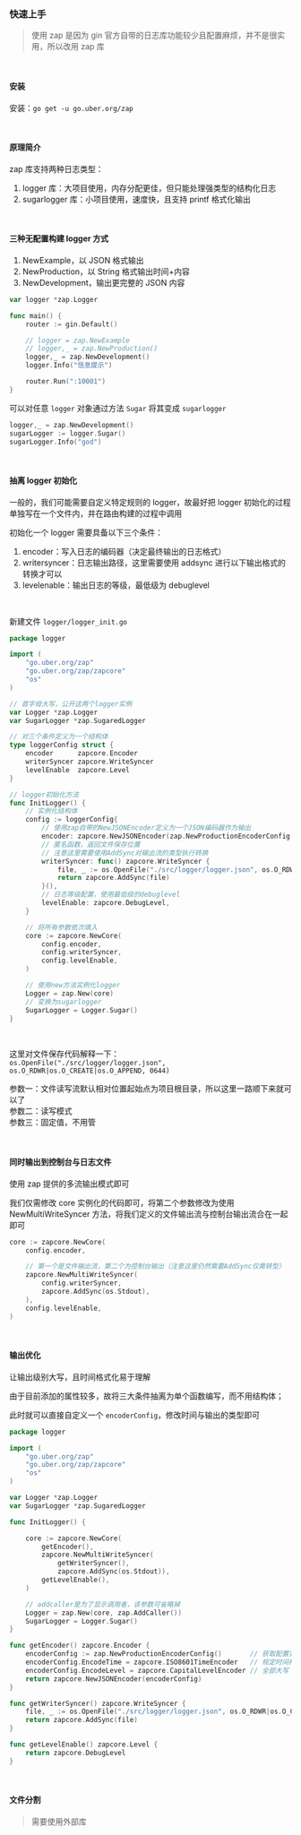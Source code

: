 ### 快速上手

> 使用 zap 是因为 gin 官方自带的日志库功能较少且配置麻烦，并不是很实用，所以改用 zap 库

<br>

#### 安装

安装：`go get -u go.uber.org/zap`

<br>

#### 原理简介

zap 库支持两种日志类型：

1. logger 库：大项目使用，内存分配更佳，但只能处理强类型的结构化日志
2. sugarlogger 库：小项目使用，速度快，且支持 printf 格式化输出

<br>

#### 三种无配置构建 logger 方式

1. NewExample，以 JSON 格式输出
2. NewProduction，以 String 格式输出时间+内容
3. NewDevelopment，输出更完整的 JSON 内容

```go
var logger *zap.Logger

func main() {
	router := gin.Default()

	// logger = zap.NewExample
	// logger,_ = zap.NewProduction()
	logger,_ = zap.NewDevelopment()
	logger.Info("信息提示")

	router.Run(":10001")
}
```

可以对任意 `logger` 对象通过方法 `Sugar` 将其变成 `sugarlogger`

```go
logger,_ = zap.NewDevelopment()
sugarLogger := logger.Sugar()
sugarLogger.Info("god")
```

<br>

#### 抽离 logger 初始化

一般的，我们可能需要自定义特定规则的 logger，故最好把 logger 初始化的过程单独写在一个文件内，并在路由构建的过程中调用

初始化一个 logger 需要具备以下三个条件：

1. encoder：写入日志的编码器（决定最终输出的日志格式）
2. writersyncer：日志输出路径，这里需要使用 addsync 进行以下输出格式的转换才可以
3. levelenable：输出日志的等级，最低级为 debuglevel

<br>

新建文件 `logger/logger_init.go`

```go
package logger

import (
	"go.uber.org/zap"
	"go.uber.org/zap/zapcore"
	"os"
)

// 首字母大写，公开这两个logger实例
var Logger *zap.Logger
var SugarLogger *zap.SugaredLogger

// 对三个条件定义为一个结构体
type loggerConfig struct {
	encoder      zapcore.Encoder
	writerSyncer zapcore.WriteSyncer
	levelEnable  zapcore.Level
}

// logger初始化方法
func InitLogger() {
    // 实例化结构体
	config := loggerConfig{
        // 使用zap自带的NewJSONEncoder定义为一个JSON编码器作为输出
		encoder: zapcore.NewJSONEncoder(zap.NewProductionEncoderConfig()),
        // 匿名函数，返回文件保存位置
        // 注意这里需要使用AddSync对输出流的类型执行转换
		writerSyncer: func() zapcore.WriteSyncer {
			file, _ := os.OpenFile("./src/logger/logger.json", os.O_RDWR|os.O_CREATE|os.O_APPEND, 0644)
			return zapcore.AddSync(file)
		}(),
        // 日志等级配置，使用最低级的debuglevel
		levelEnable: zapcore.DebugLevel,
	}

    // 将所有参数依次填入
	core := zapcore.NewCore(
		config.encoder,
		config.writerSyncer,
		config.levelEnable,
	)

    // 使用new方法实例化logger
	Logger = zap.New(core)
    // 变换为sugarlogger
	SugarLogger = Logger.Sugar()
}
```

<br>

这里对文件保存代码解释一下：  
`os.OpenFile("./src/logger/logger.json", os.O_RDWR|os.O_CREATE|os.O_APPEND, 0644)`

参数一：文件读写流默认相对位置起始点为项目根目录，所以这里一路顺下来就可以了  
参数二：读写模式  
参数三：固定值，不用管

<br>

#### 同时输出到控制台与日志文件

使用 zap 提供的多流输出模式即可

我们仅需修改 core 实例化的代码即可，将第二个参数修改为使用 NewMultiWriteSyncer 方法，将我们定义的文件输出流与控制台输出流合在一起即可

```go
core := zapcore.NewCore(
    config.encoder,

    // 第一个是文件输出流，第二个为控制台输出（注意这里仍然需要AddSync仅需转型）
    zapcore.NewMultiWriteSyncer(
        config.writerSyncer,
        zapcore.AddSync(os.Stdout),
    ),
    config.levelEnable,
)
```

<br>

#### 输出优化

让输出级别大写，且时间格式化易于理解

由于目前添加的属性较多，故将三大条件抽离为单个函数编写，而不用结构体；

此时就可以直接自定义一个 `encoderConfig`，修改时间与输出的类型即可

```go
package logger

import (
	"go.uber.org/zap"
	"go.uber.org/zap/zapcore"
	"os"
)

var Logger *zap.Logger
var SugarLogger *zap.SugaredLogger

func InitLogger() {

	core := zapcore.NewCore(
		getEncoder(),
		zapcore.NewMultiWriteSyncer(
			getWriterSyncer(),
			zapcore.AddSync(os.Stdout)),
		getLevelEnable(),
	)

	// addcaller是为了显示调用者，该参数可省略掉
	Logger = zap.New(core, zap.AddCaller())
	SugarLogger = Logger.Sugar()
}

func getEncoder() zapcore.Encoder {
	encoderConfig := zap.NewProductionEncoderConfig()       // 获取配置实例
	encoderConfig.EncodeTime = zapcore.ISO8601TimeEncoder   // 规定时间格式
	encoderConfig.EncodeLevel = zapcore.CapitalLevelEncoder // 全部大写
	return zapcore.NewJSONEncoder(encoderConfig)
}

func getWriterSyncer() zapcore.WriteSyncer {
	file, _ := os.OpenFile("./src/logger/logger.json", os.O_RDWR|os.O_CREATE|os.O_APPEND, 0644)
	return zapcore.AddSync(file)
}

func getLevelEnable() zapcore.Level {
	return zapcore.DebugLevel
}
```

<br>

#### 文件分割

> 需要使用外部库
